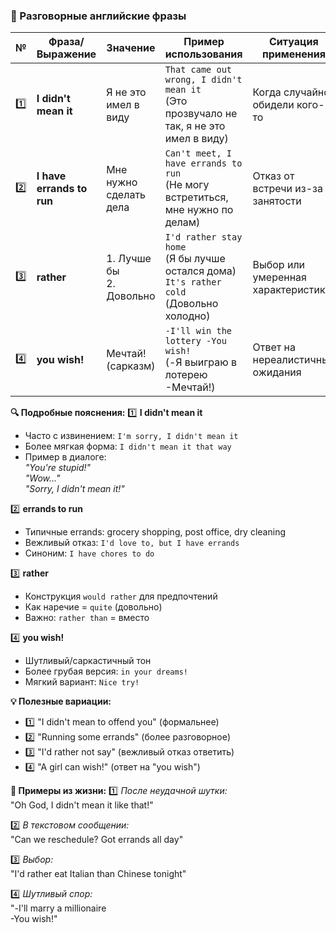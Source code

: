 ### 📌 Разговорные английские фразы

| №   | Фраза/Выражение          | Значение                      | Пример использования                  | Ситуация применения            |
|-----|-------------------------|-----------------------------|----------------------------------------|-------------------------------|
| 1️⃣  | **I didn't mean it**    | Я не это имел в виду        | `That came out wrong, I didn't mean it`<br>(Это прозвучало не так, я не это имел в виду) | Когда случайно обидели кого-то |
| 2️⃣  | **I have errands to run** | Мне нужно сделать дела     | `Can't meet, I have errands to run`<br>(Не могу встретиться, мне нужно по делам) | Отказ от встречи из-за занятости |
| 3️⃣  | **rather**              | 1. Лучше бы<br>2. Довольно  | `I'd rather stay home`<br>(Я бы лучше остался дома)<br>`It's rather cold`<br>(Довольно холодно) | Выбор или умеренная характеристика |
| 4️⃣  | **you wish!**          | Мечтай! (сарказм)           | `-I'll win the lottery -You wish!`<br>(-Я выиграю в лотерею -Мечтай!) | Ответ на нереалистичные ожидания |

**🔍 Подробные пояснения:**
1️⃣ **I didn't mean it**  
   - Часто с извинением: `I'm sorry, I didn't mean it`  
   - Более мягкая форма: `I didn't mean it that way`  
   - Пример в диалоге:  
     *"You're stupid!"  
     "Wow..."  
     "Sorry, I didn't mean it!"*

2️⃣ **errands to run**  
   - Типичные errands: grocery shopping, post office, dry cleaning  
   - Вежливый отказ: `I'd love to, but I have errands`  
   - Синоним: `I have chores to do`

3️⃣ **rather**  
   - Конструкция `would rather` для предпочтений  
   - Как наречие = `quite` (довольно)  
   - Важно: `rather than` = вместо  

4️⃣ **you wish!**  
   - Шутливый/саркастичный тон  
   - Более грубая версия: `in your dreams!`  
   - Мягкий вариант: `Nice try!`

**💡 Полезные вариации:**
- 1️⃣ "I didn't mean to offend you" (формальнее)
- 2️⃣ "Running some errands" (более разговорное)
- 3️⃣ "I'd rather not say" (вежливый отказ ответить)
- 4️⃣ "A girl can wish!" (ответ на "you wish")

**📌 Примеры из жизни:**
1️⃣ *После неудачной шутки:*  
   "Oh God, I didn't mean it like that!"  

2️⃣ *В текстовом сообщении:*  
   "Can we reschedule? Got errands all day"  

3️⃣ *Выбор:*  
   "I'd rather eat Italian than Chinese tonight"  

4️⃣ *Шутливый спор:*  
   "-I'll marry a millionaire  
   -You wish!"  

